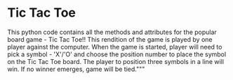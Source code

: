 # Tic Tac Toe
This python code contains all the methods and attributes for the popular board game - Tic Tac Toe!!
This rendition of the game is played by one player against the computer.
When the game is started, player will need to pick a symbol - 'X'/'O' and choose the position number to
place the symbol on the Tic Tac Toe board.
The player to position three symbols in a line will win. If no winner emerges, game will be tied."""
